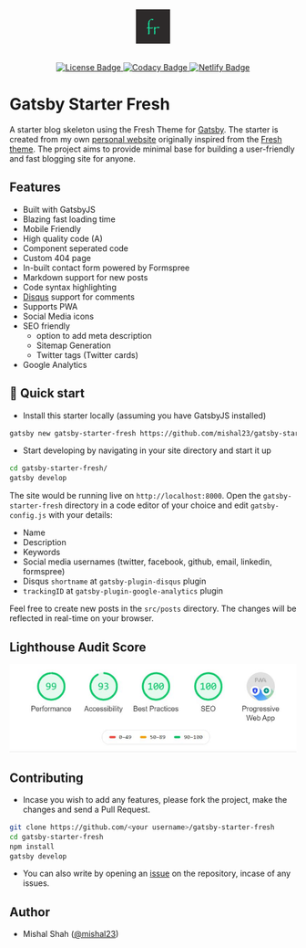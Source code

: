 <div align="center"  style="margin-bottom:30px">
    <img src="src/images/fresh-icon.png" alt="Fresh Logo" width='60'/>
</div>

<div align="center">
	<a href='https://github.com/mishal23/gatsby-starter-fresh/blob/master/LICENSE'>
    <img src="https://img.shields.io/github/license/mishal23/gatsby-starter-fresh.svg" alt="License Badge" />
    </a>
    <a href='https://www.codacy.com?utm_source=github.com&amp;utm_medium=referral&amp;utm_content=mishal23/gatsby-starter-fresh&amp;utm_campaign=Badge_Grade'>
      <img src="https://app.codacy.com/project/badge/Grade/74a04d3029214193a58c97e74dcd1822" alt="Codacy Badge" />
    </a>
    <a href='https://app.netlify.com/sites/gatsby-starter-fresh/deploys'>
      <img src="https://api.netlify.com/api/v1/badges/75526ebc-ce69-425c-bb7f-5700e3a71b93/deploy-status" alt="Netlify Badge" />
    </a>
</div>

# Gatsby Starter Fresh

A starter blog skeleton using the Fresh Theme for [Gatsby](https://github.com/gatsbyjs/gatsby/). The starter is created from my own [personal website](https://mishal23.github.io/) originally inspired from the [Fresh theme](https://github.com/artemsheludko/fresh). The project aims to provide minimal base for building a user-friendly and fast blogging site for anyone.

## Features

- Built with GatsbyJS
- Blazing fast loading time
- Mobile Friendly
- High quality code (A)
- Component seperated code
- Custom 404 page
- In-built contact form powered by Formspree
- Markdown support for new posts
- Code syntax highlighting
- [Disqus](https://disqus.com/) support for comments
- Supports PWA
- Social Media icons
- SEO friendly
	- option to add meta description
	- Sitemap Generation
	- Twitter tags (Twitter cards)
- Google Analytics

## 🚀 Quick start

- Install this starter locally (assuming you have GatsbyJS installed)

```bash
gatsby new gatsby-starter-fresh https://github.com/mishal23/gatsby-starter-fresh
```

- Start developing by navigating in your site directory and start it up

```bash
cd gatsby-starter-fresh/
gatsby develop
```

The site would be running live on ```http://localhost:8000```. Open the `gatsby-starter-fresh` directory in a code editor of your choice and edit `gatsby-config.js` with your details:

- Name
- Description
- Keywords
- Social media usernames (twitter, facebook, github, email, linkedin, formspree)
- Disqus `shortname` at `gatsby-plugin-disqus` plugin
- `trackingID` at `gatsby-plugin-google-analytics` plugin

Feel free to create new posts in the `src/posts` directory. The changes will be reflected in real-time on your browser.

## Lighthouse Audit Score

![lighthouse report](src/images/lighthouse.JPG)

## Contributing

- Incase you wish to add any features, please fork the project, make the changes and send a Pull Request.

```bash
git clone https://github.com/<your username>/gatsby-starter-fresh
cd gatsby-starter-fresh
npm install
gatsby develop
```
- You can also write by opening an [issue](https://github.com/mishal23/gatsby-starter-fresh/issues) on the repository, incase of any issues.

## Author

- Mishal Shah ([@mishal23](https://github.com/mishal23))
